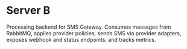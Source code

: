 # Server B

Processing backend for SMS Gateway. Consumes messages from RabbitMQ, applies provider policies, sends SMS via provider adapters, exposes webhook and status endpoints, and tracks metrics.
